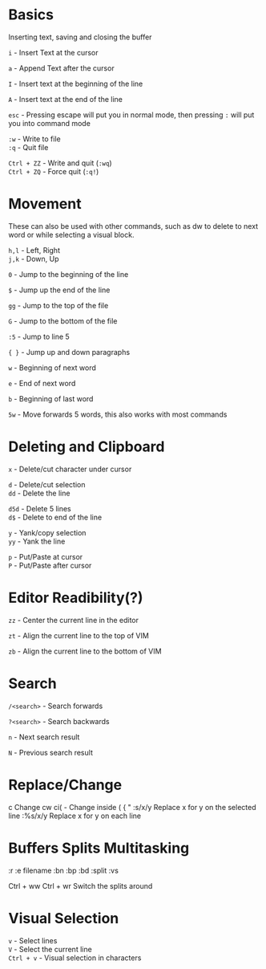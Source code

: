 # Basics

Inserting text, saving and closing the buffer

`i` - Insert Text at the cursor

`a` - Append Text after the cursor

`I` - Insert text at the beginning of the line

`A` - Insert text at the end of the line

`esc` - Pressing escape will put you in normal mode, then pressing `:` 
will put you into command mode 

`:w` - Write to file  
`:q` - Quit file

`Ctrl + ZZ` - Write and quit (`:wq`)  
`Ctrl + ZQ` - Force quit (`:q!`)

# Movement

These can also be used with other commands, such as dw to delete to next word
or while selecting a visual block.

`h,l` - Left, Right  
`j,k` - Down, Up

`0` - Jump to the beginning of the line

`$` - Jump up the end of the line

`gg` - Jump to the top of the file

`G` - Jump to the bottom of the file

`:5` - Jump to line 5

`{ }` - Jump up and down paragraphs

`w` - Beginning of next word

`e` - End of next word

`b` - Beginning of last word

`5w` - Move forwards 5 words, this also works with most commands

# Deleting and Clipboard

`x` - Delete/cut character under cursor

`d` - Delete/cut selection  
`dd` - Delete the line

`d5d` - Delete 5 lines  
`d$` - Delete to end of the line

`y` - Yank/copy selection  
`yy` - Yank the line

`p` - Put/Paste at cursor  
`P` - Put/Paste after cursor

# Editor Readibility(?)

`zz` - Center the current line in the editor

`zt` - Align the current line to the top of VIM

`zb` - Align the current line to the bottom of VIM

# Search

`/<search>` - Search forwards

`?<search>` - Search backwards

`n` - Next search result

`N` - Previous search result

# Replace/Change

c Change
cw 
ci( - Change inside ( { "
:s/x/y Replace x for y on the selected line
:%s/x/y Replace x for y on each line

# Buffers Splits Multitasking
:r 
:e filename
:bn
:bp
:bd
:split 
:vs

Ctrl + ww
Ctrl + wr Switch the splits around

# Visual Selection

`v` - Select lines  
`V` - Select the current line  
`Ctrl + v` - Visual selection in characters

